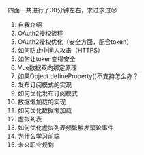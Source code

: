 四面一共进行了30分钟左右，求过求过😢
1. 自我介绍
2. OAuth2授权流程
3. OAuth2授权优化（安全方面，配合token）
4. 如何防止中间人攻击（HTTPS）
5. 如何让token变得安全
6. Vue数据双向绑定原理
7. 如果Object.defineProperty()不支持怎么办？
8. 发布订阅模式的实现
9. 如何优化发布订阅模式
10. 数据懒加载的实现
11. 如何优化数据懒加载
12. 虚拟列表
13. 如何优化虚拟列表频繁触发滚轮事件
14. 为什么学习前端
15. 未来职业规划